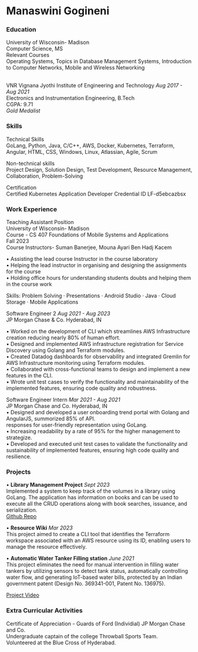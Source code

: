 # Manaswini Gogineni

### Education
University of Wisconsin- Madison <br />
Computer Science, MS <br />
Relevant Courses <br />
Operating Systems, Topics in Database Management Systems, Introduction to Computer Networks,
Mobile and Wireless Networking <br /> <br />

VNR Vignana Jyothi Institute of Engineering and Technology *Aug 2017 - Aug 2021*<br />
Electronics and Instrumentation Engineering, B.Tech <br />
CGPA: 9.71 <br />
*Gold Medalist*

### Skills
Technical Skills <br />
GoLang, Python, Java, C/C++, AWS, Docker, Kubernetes, Terraform, Angular, HTML, CSS,
Windows, Linux, Atlassian, Agile, Scrum <br />

Non-technical skills <br />
Project Design, Solution Design, Test Development, Resource Management, Collaboration, Problem-Solving <br />

Certification <br />
Certified Kubernetes Application Developer Credential ID LF-d5ebcazbsx

### Work Experience
Teaching Assistant Position <br />
University of Wisconsin- Madison <br />
Course - CS 407 Foundations of Mobile Systems and Applications <br />
Fall 2023 <br />
Course Instructors- Suman Banerjee, Mouna Ayari Ben Hadj Kacem <br />

• Assisting the lead course Instructor in the course laboratory <br />
• Helping the lead instructor in organising and designing the assignments for the course <br />
• Holding office hours for understanding students doubts and helping them in the course work <br />

Skills: Problem Solving · Presentations · Android Studio · Java · Cloud Storage · Mobile Applications <br />

Software Engineer 2 *Aug 2021 - Aug 2023*<br />
JP Morgan Chase & Co. Hyderabad, IN <br />

• Worked on the development of CLI which streamlines AWS Infrastructure creation reducing nearly 80% of
human effort. <br />
• Designed and implemented AWS infrastructure registration for Service Discovery using Golang and Terraform
modules. <br />
• Created Datadog dashboards for observability and integrated Gremlin for AWS Infrastructure monitoring using
Terraform modules. <br />
• Collaborated with cross-functional teams to design and implement a new features in the CLI. <br />
• Wrote unit test cases to verify the functionality and maintainability of the implemented features, ensuring code quality and robustness. <br />

Software Engineer Intern *Mar 2021 - Aug 2021*<br />
JP Morgan Chase and Co. Hyderabad, IN <br />
• Designed and developed a user onboarding trend portal with Golang and AngularJS, summorized 85% of API. <br />
responses for user-friendly representation using GoLang. <br />
• Increasing readability by a rate of 95% for the higher management to strategize. <br />
• Developed and executed unit test cases to validate the functionality and sustainability of implemented features, ensuring high code quality and resilience. <br />

### Projects
• **Library Management Project** *Sept 2023* <br />
Implemented a system to keep track of the volumes in a library using GoLang. The application has information on
books and can be used to execute all the CRUD operations along with book searches, issuance, and serialization.<br />
[Github Repo](https://github.com/manaswini1869/Library-Managment) <br/>

• **Resource Wiki** *Mar 2023* <br />
This project aimed to create a CLI tool that identifies the Terraform workspace associated with an AWS resource
using its ID, enabling users to manage the resource effectively.<br />

• **Automatic Water Tanker Filling station** *June 2021* <br />
This project eliminates the need for manual intervention in filling water tankers by utilizing sensors to detect
tank status, automatically controlling water flow, and generating IoT-based water bills, protected by an Indian
government patent (Design No. 369341-001, Patent No. 136975). <br />

[Project Video](https://drive.google.com/drive/folders/1WfhKp011qEx2PfqygxT7Gr8Cw5_jgLtV?usp=sharing) <br/>

### Extra Curricular Activities
Certificate of Appreciation - Guards of Ford (Individial) JP Morgan Chase and Co. <br />
Undergraduate captain of the college Throwball Sports Team. <br />
Volunteered at the Blue Cross of Hyderabad. <br />
